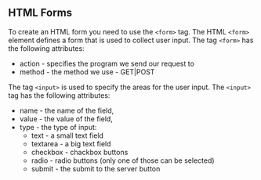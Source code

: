 ## HTML Forms

To create an HTML form you need to use the `<form>` tag. The HTML `<form>` element defines a form that is used to collect user input. The tag `<form>` has the following attributes: 

* action - specifies the program we send our request to
* method - the method we use - GET|POST

The tag `<input>` is used to specify the areas for the user input. The `<input>` tag has the following attributes:

* name - the name of the field,
* value - the value of the field,
* type - the type of input:
    * text - a small text field
    * textarea - a big text field
    * checkbox - chackbox buttons
    * radio - radio buttons (only one of those can be selected)
    * submit - the submit to the server button
